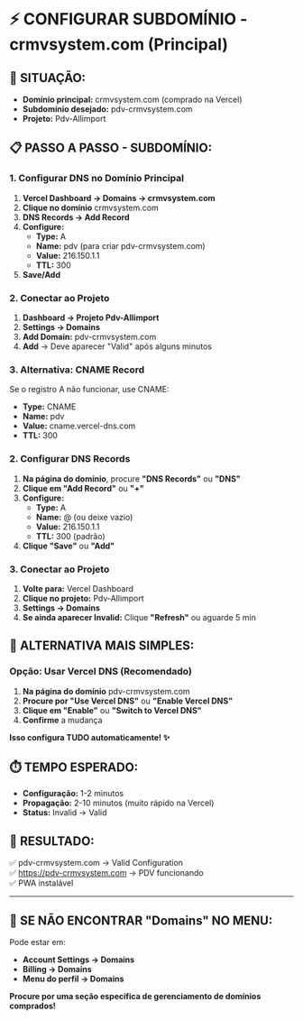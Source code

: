 # ⚡ CONFIGURAR SUBDOMÍNIO - crmvsystem.com (Principal)

## 🎯 **SITUAÇÃO:**
- **Domínio principal:** crmvsystem.com (comprado na Vercel)
- **Subdomínio desejado:** pdv-crmvsystem.com
- **Projeto:** Pdv-Allimport

## 📋 **PASSO A PASSO - SUBDOMÍNIO:**

### **1. Configurar DNS no Domínio Principal**
1. **Vercel Dashboard → Domains → crmvsystem.com**
2. **Clique no domínio** crmvsystem.com
3. **DNS Records → Add Record**
4. **Configure:**
   - **Type:** A
   - **Name:** pdv (para criar pdv-crmvsystem.com)
   - **Value:** 216.150.1.1
   - **TTL:** 300
5. **Save/Add**

### **2. Conectar ao Projeto**
1. **Dashboard → Projeto Pdv-Allimport**
2. **Settings → Domains**
3. **Add Domain:** pdv-crmvsystem.com
4. **Add** → Deve aparecer "Valid" após alguns minutos

### **3. Alternativa: CNAME Record**
Se o registro A não funcionar, use CNAME:
- **Type:** CNAME
- **Name:** pdv
- **Value:** cname.vercel-dns.com
- **TTL:** 300

### **2. Configurar DNS Records**
1. **Na página do domínio**, procure **"DNS Records"** ou **"DNS"**
2. **Clique em "Add Record"** ou **"+"**
3. **Configure:**
   - **Type:** A
   - **Name:** @ (ou deixe vazio)
   - **Value:** 216.150.1.1
   - **TTL:** 300 (padrão)
4. **Clique "Save"** ou **"Add"**

### **3. Conectar ao Projeto**
1. **Volte para:** Vercel Dashboard
2. **Clique no projeto:** Pdv-Allimport  
3. **Settings → Domains**
4. **Se ainda aparecer Invalid:** Clique **"Refresh"** ou aguarde 5 min

## 🔄 **ALTERNATIVA MAIS SIMPLES:**

### **Opção: Usar Vercel DNS (Recomendado)**
1. **Na página do domínio** pdv-crmvsystem.com
2. **Procure por "Use Vercel DNS"** ou **"Enable Vercel DNS"**
3. **Clique em "Enable"** ou **"Switch to Vercel DNS"**
4. **Confirme** a mudança

**Isso configura TUDO automaticamente! ✨**

## ⏱️ **TEMPO ESPERADO:**
- **Configuração:** 1-2 minutos
- **Propagação:** 2-10 minutos (muito rápido na Vercel)
- **Status:** Invalid → Valid

## 🎯 **RESULTADO:**
✅ pdv-crmvsystem.com → Valid Configuration  
✅ https://pdv-crmvsystem.com → PDV funcionando  
✅ PWA instalável

---

## 🚨 **SE NÃO ENCONTRAR "Domains" NO MENU:**
Pode estar em:
- **Account Settings → Domains**
- **Billing → Domains** 
- **Menu do perfil → Domains**

**Procure por uma seção específica de gerenciamento de domínios comprados!**
